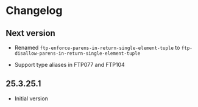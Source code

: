 # Changelog

## Next version

* Renamed `ftp-enforce-parens-in-return-single-element-tuple` to `ftp-disallow-parens-in-return-single-element-tuple`
- Support type aliases in FTP077 and FTP104

## 25.3.25.1

* Initial version
